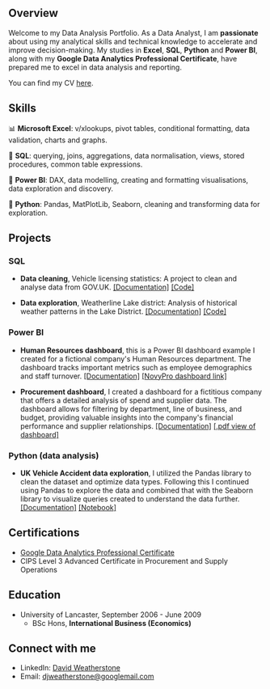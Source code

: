 ## Overview
Welcome to my Data Analysis Portfolio. As a Data Analyst, I am **passionate** about using my analytical skills and technical knowledge to accelerate and improve decision-making. My studies in **Excel**, **SQL**, **Python** and **Power BI**, along with my **Google Data Analytics Professional Certificate**, have prepared me to excel in data analysis and reporting.

You can find my CV <a href="https://drive.google.com/file/d/1DG50l-D0uY5aG_HbUuzHt6ZGRUwNDLk_/view?usp=sharing" target="_blank">here</a>.

## Skills
📊 **Microsoft Excel**: v/xlookups, pivot tables, conditional formatting, data validation, charts and graphs.

💾 **SQL**: querying, joins, aggregations, data normalisation, views, stored procedures, common table expressions.

🔮 **Power BI**: DAX, data modelling, creating and formatting visualisations, data exploration and discovery.

🐍 **Python**: Pandas, MatPlotLib, Seaborn, cleaning and transforming data for exploration.

## Projects

### SQL
* **Data cleaning**, Vehicle licensing statistics: A project to clean and analyse data from GOV.UK. [[Documentation]](Projects/SQL%20Cleaning%20-%20Vehicle%20licensing%20statistics/) [[Code]](Projects/SQL%20Cleaning%20-%20Vehicle%20licensing%20statistics/README.md)

* **Data exploration**, Weatherline Lake district: Analysis of historical weather patterns in the Lake District. [[Documentation]](Projects/SQL%20Data%20exploration%20-%20Weatherline/) [[Code]](Projects/SQL%20Data%20exploration%20-%20Weatherline/README.md)

### Power BI
* **Human Resources dashboard**, this is a Power BI dashboard example I created for a fictional company's Human Resources department. The dashboard tracks important metrics such as employee demographics and staff turnover. [[Documentation]](Projects/Power%20BI%20-%20Human%20Resources%20dashboard/README.md) [[NovyPro dashboard link]](https://www.novypro.com/project/pimhrdashboard)

* **Procurement dashboard**, I created a dashboard for a fictitious company that offers a detailed analysis of spend and supplier data. The dashboard allows for filtering by department, line of business, and budget, providing valuable insights into the company's financial performance and supplier relationships. [[Documentation]](Projects/Power%20BI%20-%20Procurement%20dashboard/README.md) [[.pdf view of dashboard]](https://drive.google.com/file/d/1rbF_0xmT34H7F5cI4WVjZtjp-Us_iRmF/view?usp=sharing)

### Python (data analysis)
* **UK Vehicle Accident data exploration**, I utilized the Pandas library to clean the dataset and optimize data types. Following this I continued using Pandas to explore the data and combined that with the Seaborn library to visualize queries created to understand the data further. [[Documentation]](Projects/Python%20Data%20exploration%20-%20UK%20Vehicle%20Accidents/) [[Notebook]](Projects/Python%20Data%20exploration%20-%20UK%20Vehicle%20Accidents/UK_Accident.ipynb)

## Certifications
* [Google Data Analytics Professional Certificate](https://drive.google.com/file/d/1NXKDZShsj2_qZCxtoar1PiqODv0VTkvc/view?usp=sharing)
* CIPS Level 3 Advanced Certificate in Procurement and Supply Operations

## Education
* University of Lancaster, September 2006 - June 2009
    * BSc Hons, **International Business (Economics)**

## Connect with me
- LinkedIn: [David Weatherstone](https://www.linkedin.com/in/davidweatherstone)
- Email: djweatherstone@googlemail.com

